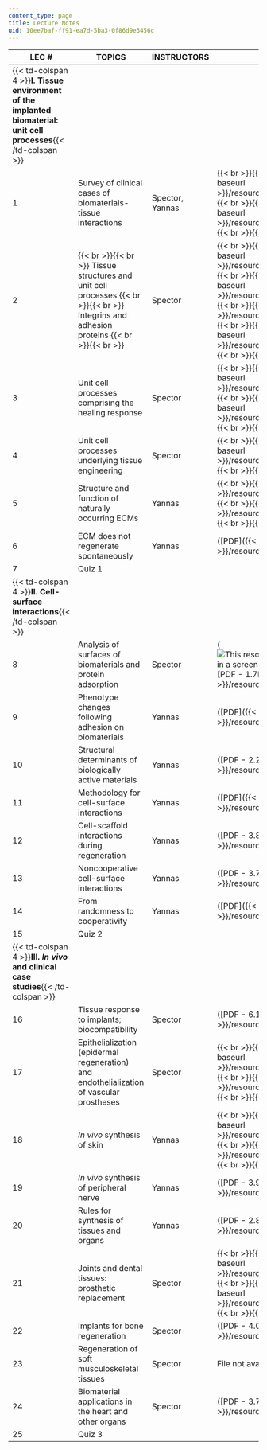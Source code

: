 ```yaml
---
content_type: page
title: Lecture Notes
uid: 10ee7baf-ff91-ea7d-5ba3-0f86d9e3456c
---
```


| LEC # | TOPICS | INSTRUCTORS | LECTURE SLIDES |
| --- | --- | --- | --- |
| {{< td-colspan 4 >}}**I. Tissue environment of the implanted biomaterial: unit cell processes**{{< /td-colspan >}} ||||
| 1 | Survey of clinical cases of biomaterials-tissue interactions | Spector, Yannas |  {{< br >}}{{< br >}} ([PDF - 9.4MB]({{< baseurl >}}/resources/mit20_441jf09_lec01_ms)) {{< br >}}{{< br >}} ([PDF - 4.2MB]({{< baseurl >}}/resources/mit20_441jf09_lec01_iy)) {{< br >}}{{< br >}}  |
| 2 |  {{< br >}}{{< br >}} Tissue structures and unit cell processes {{< br >}}{{< br >}} Integrins and adhesion proteins {{< br >}}{{< br >}}  | Spector |  {{< br >}}{{< br >}} ([PDF - 1.2MB]({{< baseurl >}}/resources/mit20_441jf09_lec02a_ms)) {{< br >}}{{< br >}} ([PDF - 3.0MB]({{< baseurl >}}/resources/mit20_441jf09_lec02b_ms)) {{< br >}}{{< br >}} ([PDF]({{< baseurl >}}/resources/mit20_441jf09_lec02c_ms)) {{< br >}}{{< br >}} ([PDF - 3.2MB]({{< baseurl >}}/resources/mit20_441jf09_lec02d_ms)) {{< br >}}{{< br >}}  |
| 3 | Unit cell processes comprising the healing response | Spector |  {{< br >}}{{< br >}} ([PDF - 4.0MB]({{< baseurl >}}/resources/mit20_441jf09_lec03a_ms)) {{< br >}}{{< br >}} ([PDF - 4.3MB]({{< baseurl >}}/resources/mit20_441jf09_lec03b_ms)) {{< br >}}{{< br >}}  |
| 4 | Unit cell processes underlying tissue engineering | Spector |  {{< br >}}{{< br >}} ([PDF - 7.5MB]({{< baseurl >}}/resources/mit20_441jf09_lec04_ms)) {{< br >}}{{< br >}}  |
| 5 | Structure and function of naturally occurring ECMs | Yannas |  {{< br >}}{{< br >}} ([PDF]({{< baseurl >}}/resources/mit20_441jf09_lec05a_iy)) {{< br >}}{{< br >}} ([PDF]({{< baseurl >}}/resources/mit20_441jf09_lec05b_iy))  {{< br >}}{{< br >}}  |
| 6 | ECM does not regenerate spontaneously | Yannas | ([PDF]({{< baseurl >}}/resources/mit20_441jf09_lec06_iy))  |
| 7 | Quiz 1 | &nbsp; |
| {{< td-colspan 4 >}}**II. Cell-surface interactions**{{< /td-colspan >}} ||||
| 8 | Analysis of surfaces of biomaterials and protein adsorption | Spector | (![This resource may not render correctly in a screen reader.](/images/inacessible.gif)[PDF - 1.7MB]({{< baseurl >}}/resources/mit20_441jf09_lec08_ms)) |
| 9 | Phenotype changes following adhesion on biomaterials | Yannas | ([PDF]({{< baseurl >}}/resources/mit20_441jf09_lec09_iy))  |
| 10 | Structural determinants of biologically active materials | Yannas | ([PDF - 2.2MB]({{< baseurl >}}/resources/mit20_441jf09_lec10_iy)) |
| 11 | Methodology for cell-surface interactions | Yannas | ([PDF]({{< baseurl >}}/resources/mit20_441jf09_lec11_iy)) |
| 12 | Cell-scaffold interactions during regeneration | Yannas | ([PDF - 3.8MB]({{< baseurl >}}/resources/mit20_441jf09_lec12_iy)) |
| 13 | Noncooperative cell-surface interactions | Yannas | ([PDF - 3.7MB]({{< baseurl >}}/resources/mit20_441jf09_lec13_iy))  |
| 14 | From randomness to cooperativity | Yannas | ([PDF]({{< baseurl >}}/resources/mit20_441jf09_lec14_iy)) |
| 15 | Quiz 2 | &nbsp; |
| {{< td-colspan 4 >}}**III. _In vivo_ and clinical case studies**{{< /td-colspan >}} ||||
| 16 | Tissue response to implants; biocompatibility | Spector | ([PDF - 6.1MB]({{< baseurl >}}/resources/mit20_441jf09_lec16_ms)) |
| 17 | Epithelialization (epidermal regeneration) and endothelialization of vascular prostheses | Spector |  {{< br >}}{{< br >}} ([PDF - 1.2MB]({{< baseurl >}}/resources/mit20_441jf09_lec17a_ms)) {{< br >}}{{< br >}} ([PDF]({{< baseurl >}}/resources/mit20_441jf09_lec17b_ms)) {{< br >}}{{< br >}}  |
| 18 | _In vivo_ synthesis of skin | Yannas |  {{< br >}}{{< br >}} ([PDF - 1.7MB]({{< baseurl >}}/resources/mit20_441jf09_lec18a_iy)) {{< br >}}{{< br >}} ([PDF]({{< baseurl >}}/resources/mit20_441jf09_lec18b_iy))  {{< br >}}{{< br >}}  |
| 19 | _In vivo_ synthesis of peripheral nerve | Yannas | ([PDF - 3.9MB]({{< baseurl >}}/resources/mit20_441jf09_lec19_iy))  |
| 20 | Rules for synthesis of tissues and organs | Yannas | ([PDF - 2.8MB]({{< baseurl >}}/resources/mit20_441jf09_lec20_iy))  |
| 21 | Joints and dental tissues: prosthetic replacement | Spector |  {{< br >}}{{< br >}} ([PDF - 7.7MB]({{< baseurl >}}/resources/mit20_441jf09_lec21a_ms)) {{< br >}}{{< br >}} ([PDF - 9.9MB]({{< baseurl >}}/resources/mit20_441jf09_lec21b_ms)) {{< br >}}{{< br >}}  |
| 22 | Implants for bone regeneration | Spector | ([PDF - 4.0MB]({{< baseurl >}}/resources/mit20_441jf09_lec22_ms))  |
| 23 | Regeneration of soft musculoskeletal tissues | Spector | File not available |
| 24 | Biomaterial applications in the heart and other organs | Spector | ([PDF - 3.7MB]({{< baseurl >}}/resources/mit20_441jf09_lec24_ms)) |
| 25 | Quiz 3 | &nbsp; |